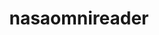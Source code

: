 ---
description: The package automatically downloads data from the NASA OMNIWeb website
poc: Liam Kilcommons
relationship_description: Provides programmatic access to NASA OMNIWeb
relationships:
- omniweb
relationships_to_other_tools: Provides programmatic access to NASA OMNIWeb
shortname: nasaomnireader
timestamp: Mon, 14 Feb 2022 17:47:06 GMT
title: nasaomnireader
uuid: cd392bf5-fb37-4bf4-8dab-1ef38e176f2d
website_link: https://github.com/lkilcommons/nasaomnireader)
---